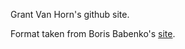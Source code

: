 Grant Van Horn's github site.

Format taken from Boris Babenko's [site](https://bbabenko.github.io).
